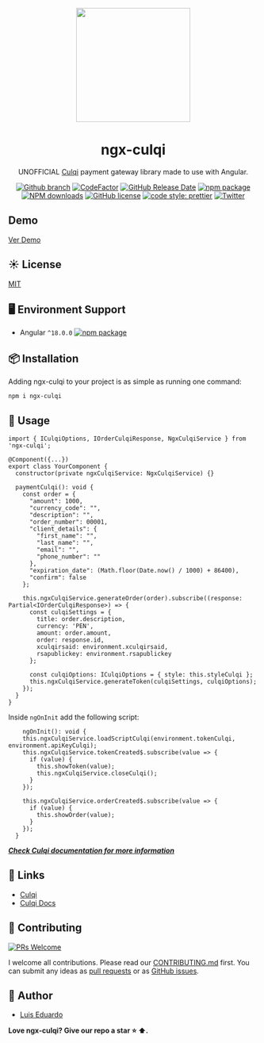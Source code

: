 <p align="center">
    <img width="230" src="https://i.ibb.co/3B95v9S/icon-ngx-culqi.png">
</p>

<h1 align="center">
ngx-culqi
</h1>

<div align="center">

UNOFFICIAL [Culqi](https://culqi.com/) payment gateway library made to use with Angular.

[![Github branch](https://github.com/lperezp/culqi-angular/actions/workflows/pages/pages-build-deployment/badge.svg)](https://github.com/lperezp/culqi-angular/actions/workflows/pages/pages-build-deployment/badge.svg)
[![CodeFactor](https://www.codefactor.io/repository/github/lperezp/ngx-culqi/badge?style=flat-square)](https://www.codefactor.io/repository/github/lperezp/ngx-culqi)
[![GitHub Release Date](https://img.shields.io/github/release-date/lperezp/ngx-culqi.svg?style=flat-square)](https://github.com/lperezp/ngx-culqi/releases)
[![npm package](https://img.shields.io/npm/v/ngx-culqi.svg?style=flat-square)](https://www.npmjs.org/package/ngx-culqi)
[![NPM downloads](http://img.shields.io/npm/dm/ng-culqi.svg?style=flat-square)](https://npmjs.org/package/ngx-culqi)
[![GitHub license](https://img.shields.io/github/license/mashape/apistatus.svg?style=flat-square)](https://github.com/lperezp/ngx-culqi/blob/master/LICENSE)
[![code style: prettier](https://img.shields.io/badge/code_style-prettier-ff69b4.svg?style=flat-square)](https://github.com/prettier/prettier)
[![Twitter](https://img.shields.io/badge/Twitter-lperezp_pe-blue.svg?style=flat-square&logo=twitter)](https://twitter.com/lperezp_pe)

</div>

## Demo

 [Ver Demo](https://lperezp.github.io/culqi-angular/)

## ☀️ License

[MIT](https://github.com/lperezp/ngx-culqi/blob/master/LICENSE)

## 🖥 Environment Support

* Angular `^18.0.0` [![npm package](https://img.shields.io/npm/v/ngx-culqi.svg?style=flat-square)](https://www.npmjs.org/package/ngx-culqi)

## 📦 Installation

Adding ngx-culqi to your project is as simple as running one command:

```
npm i ngx-culqi
```

## 🔨 Usage


```
import { ICulqiOptions, IOrderCulqiResponse, NgxCulqiService } from 'ngx-culqi';

@Component({...})
export class YourComponent {
  constructor(private ngxCulqiService: NgxCulqiService) {}

  paymentCulqi(): void {
    const order = {
      "amount": 1000,
      "currency_code": "",
      "description": "",
      "order_number": 00001,
      "client_details": {
        "first_name": "",
        "last_name": "",
        "email": "",
        "phone_number": ""
      },
      "expiration_date": (Math.floor(Date.now() / 1000) + 86400),
      "confirm": false
    };

    this.ngxCulqiService.generateOrder(order).subscribe((response: Partial<IOrderCulqiResponse>) => {
      const culqiSettings = {
        title: order.description,
        currency: 'PEN',
        amount: order.amount,
        order: response.id,
        xculqirsaid: environment.xculqirsaid,
        rsapublickey: environment.rsapublickey
      };

      const culqiOptions: ICulqiOptions = { style: this.styleCulqi };
      this.ngxCulqiService.generateToken(culqiSettings, culqiOptions);
    });
  }
}
```



Inside ``ngOnInit`` add the following script:

```
    ngOnInit(): void {
    this.ngxCulqiService.loadScriptCulqi(environment.tokenCulqi, environment.apiKeyCulqi);
    this.ngxCulqiService.tokenCreated$.subscribe(value => {
      if (value) {
        this.showToken(value);
        this.ngxCulqiService.closeCulqi();
      }
    });

    this.ngxCulqiService.orderCreated$.subscribe(value => {
      if (value) {
        this.showOrder(value);
      }
    });
  }
```

***[Check Culqi documentation for more information](https://docs.culqi.com/#/pagos/inicio)***

## 🔗 Links

* [Culqi](https://culqi.com/)
* [Culqi Docs](https://docs.culqi.com/es/documentacion/)

## 🤝 Contributing

[![PRs Welcome](https://img.shields.io/badge/PRs-welcome-brightgreen.svg?style=flat-square)](https://github.com/lperezp/ngx-culqi/pulls)

I welcome all contributions. Please read our [CONTRIBUTING.md](https://github.com/lperezp/ngx-culqi/blob/master/CONTRIBUTING.md) first. You can submit any ideas as [pull requests](https://github.com/lperezp/ngx-culqi/pulls) or as [GitHub issues](https://github.com/lperezp/ngx-culqi/issues).

## 🎉 Author

- [Luis Eduardo]( https://lperezp.dev/?utm_source=ngx-culqi&utm_medium=github-ngx-culqi&utm_campaign=ngx-culqi&utm_id=github)

**Love ngx-culqi? Give our repo a star :star: :arrow_up:.**
